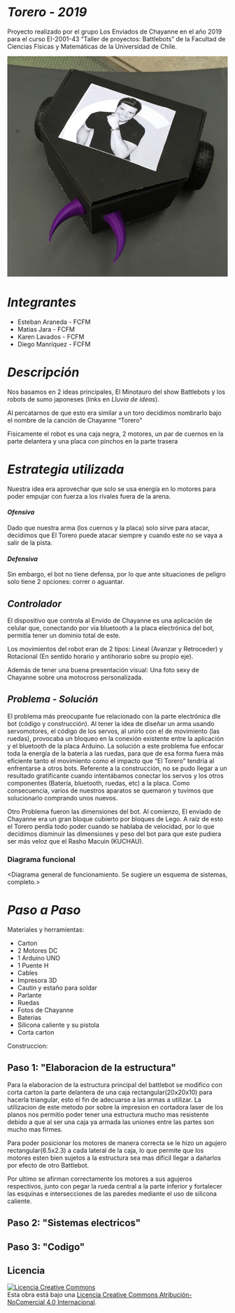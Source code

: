 ﻿# *Torero - 2019* #
Proyecto realizado por el grupo Los Enviados de Chayanne en el año 2019 para el curso EI-2001-43 “Taller de proyectos: Battlebots” de la Facultad de Ciencias Físicas y Matemáticas de la Universidad de Chile.

![Torero](/multimedia/Torero.JPG)



# *Integrantes* #
- Esteban Araneda - FCFM
- Matias Jara - FCFM
- Karen Lavados - FCFM
- Diego Manríquez - FCFM


# *Descripción* #

Nos basamos en 2 ideas principales, El Minotauro del show Battlebots y los robots de sumo japoneses (links en _Lluvia de ideas_). 

Al percatarnos de que esto era similar a un toro decidimos nombrarlo bajo el nombre de la canción de Chayanne “Torero”

Físicamente el robot es una caja negra, 2 motores, un par de cuernos en la parte delantera y una placa con pinchos en la parte trasera


# *Estrategia utilizada* #

Nuestra idea era aprovechar que solo se usa energía en lo motores para poder empujar con fuerza a los rivales fuera de la arena.

#### *Ofensiva*

Dado que nuestra arma (los cuernos y la placa) solo sirve para atacar, decidimos que El Torero puede atacar siempre y cuando este no se vaya a salir de la pista.


#### *Defensiva*

Sin embargo, el bot no tiene defensa, por lo que ante situaciones de peligro solo tiene 2 opciones: correr o aguantar.

## *Controlador*

El dispositivo que controla al Envido de Chayanne es una aplicación de celular que, conectando por vía bluetooth a la placa electrónica del bot, permitía tener un dominio total de este.

Los movimientos del robot eran de 2 tipos: Lineal (Avanzar y Retroceder) y Rotacional (En sentido horario y antihorario sobre su propio eje).

Además de tener una buena presentación visual: Una foto sexy de Chayanne sobre una motocross personalizada.


## *Problema - Solución*

El problema más preocupante fue relacionado con la parte electrónica dle bot (código y construcción). Al tener la idea de diseñar un arma usando servomotores, el código de los servos, al unirlo con el de movimiento (las ruedas), provocaba un bloqueo en la conexión existente entre la aplicación y el bluetooth de la placa Arduino. La solución a este problema fue enfocar toda la energía de la batería a las ruedas, para que de esa forma fuera más eficiente tanto el movimiento como el impacto que “El Torero” tendría al enfrentarse a otros bots. Referente a la construcción, no se pudo llegar a un resultado gratificante cuando intentábamos conectar los servos y los otros componentes (Batería, bluetooth, ruedas, etc) a la placa. Como consecuencia, varios de nuestros aparatos se quemaron y tuvimos que solucionarlo comprando unos nuevos.

Otro Problema fueron las dimensiones del bot. Al comienzo, El enviado de Chayanne era un gran bloque cubierto por bloques de Lego. A raíz de esto el Torero perdía todo poder cuando se hablaba de velocidad, por lo que decidimos disminuir las dimensiones y peso del bot para que este pudiera ser más veloz que el Rasho Macuin (KUCHAU).

### Diagrama funcional
<Diagrama general de funcionamiento. Se sugiere un esquema de sistemas, completo.>

# *Paso a Paso* #

Materiales y herramientas:

- Carton
- 2 Motores DC
- 1 Arduino UNO
- 1 Puente H
- Cables
- Impresora 3D
- Cautin y estaño para soldar
- Parlante
- Ruedas
- Fotos de Chayanne
- Baterias
- Silicona caliente y su pistola
- Corta carton

Construccion:

## Paso 1: "Elaboracion de la estructura"

Para la elaboracion de la estructura principal del battlebot se modifico con corta carton la parte delantera de una caja rectangular(20x20x10)  para hacerla triangular, esto el fin de adecuarse a las armas a utilizar. La utilizacion de este metodo por sobre la impresion en cortadora laser de los planos nos permitio poder tener una estructura mucho mas resistente debido a que al ser una caja ya armada las uniones entre las partes son mucho mas firmes.

Para poder posicionar los motores de manera correcta se le hizo un agujero rectangular(6.5x2.3) a cada lateral de la caja, lo que permite que los motores esten bien sujetos a la estructura sea mas dificil llegar a dañarlos por efecto de otro Battlebot.

Por ultimo se afirman correctamente los motores a sus agujeros respectivos, junto con pegar la rueda central a la parte inferior y fortalecer las esquinas e intersecciones de las paredes mediante el uso de silicona caliente.

## Paso 2: "Sistemas electricos"

## Paso 3: "Codigo"

## Licencia
<a rel="license" href="http://creativecommons.org/licenses/by-nc/4.0/"><img alt="Licencia Creative Commons" style="border-width:0" src="https://i.creativecommons.org/l/by-nc/4.0/88x31.png" /></a><br />Esta obra está bajo una <a rel="license" href="http://creativecommons.org/licenses/by-nc/4.0/">Licencia Creative Commons Atribución-NoComercial 4.0 Internacional</a>.
